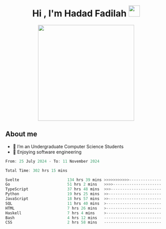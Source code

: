 <h1 align="center">Hi , I'm Hadad Fadilah <img src="https://media.giphy.com/media/hvRJCLFzcasrR4ia7z/giphy.gif" width="35"></h1>

<p align="center">
<img src="https://media.tenor.com/78dNivDemDAAAAAi/speech-bubble-venti.gif" width="300"/>    
</p>


##  About me
- 🔭 I’m an Undergraduate Computer Science Students
- 🌱 Enjoying software engineering

<!--START_SECTION:waka-->

```go
From: 25 July 2024 - To: 11 November 2024

Total Time: 302 hrs 15 mins

Svelte                     134 hrs 39 mins >>>>>>>>>>>--------------   44.26 %
Go                         51 hrs 2 mins   >>>>---------------------   16.78 %
TypeScript                 37 hrs 48 mins  >>>----------------------   12.43 %
Python                     19 hrs 25 mins  >>-----------------------   06.38 %
JavaScript                 18 hrs 57 mins  >>-----------------------   06.23 %
SQL                        11 hrs 40 mins  >------------------------   03.84 %
HTML                       7 hrs 26 mins   >------------------------   02.45 %
Haskell                    7 hrs 4 mins    >------------------------   02.32 %
Bash                       4 hrs 12 mins   -------------------------   01.38 %
CSS                        2 hrs 58 mins   -------------------------   00.98 %
```

<!--END_SECTION:waka-->




<!--
**Fadil-Tao/Fadil-Tao** is a ✨ _special_ ✨ repository because its `README.md` (this file) appears on your GitHub profile.


